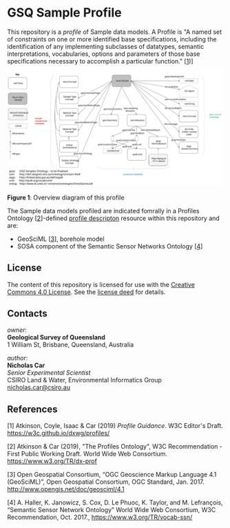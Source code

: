 # GSQ Sample Profile

This repository is a *profile* of Sample data models. A Profile is "A named set of constraints on one or more identified base specifications, including the identification of any implementing subclasses of datatypes, semantic interpretations, vocabularies, options and parameters of those base specifications necessary to accomplish a particular function." [[1](#ref-1))]

<img src="model/sample.svg" style="width:800px;" />  

**Figure 1**: Overview diagram of this profile  

The Sample data models profiled are indicated fomrally in a Profiles Ontology [[2](#ref-2)]-defined [profile descripton](profile.ttl) resource within this repository and are:

* GeoSciML [[3](#ref-3)], borehole model
* SOSA component of the Semantic Sensor Networks Ontology [[4](#ref-4)]









## License
The content of this repository is licensed for use with the [Creative Commons 4.0 License](https://creativecommons.org/licenses/by/4.0/). See the [license deed](LICENSE) for details.


## Contacts
*owner*:  
**Geological Survey of Queensland**  
1 William St, Brisbane, Queensland, Australia  

*author*:  
**Nicholas Car**  
*Senior Experimental Scientist*  
CSIRO Land & Water, Environmental Informatics Group  
<nicholas.car@csiro.au>


## References

<a href="ref-1"></a>[1] Atkinson, Coyle, Isaac & Car (2019) *Profile Guidance*. W3C Editor's Draft. <https://w3c.github.io/dxwg/profiles/>

<a href="ref-2"></a>[2] Atkinson & Car (2019), "The Profiles Ontology", W3C Recommendation - First Public Working Draft. World Wide Web Consortium. <https://www.w3.org/TR/dx-prof>

<a href="ref-3"></a>[3] Open Geospatial Consortium, “OGC Geoscience Markup Language 4.1 (GeoSciML)”, Open Geospatial Consortium, OGC Standard, Jan. 2017. <http://www.opengis.net/doc/geosciml/4.1>

<a href="ref-4"></a>[4] A. Haller, K. Janowicz, S. Cox, D. Le Phuoc, K. Taylor, and M. Lefrançois, “Semantic Sensor Network Ontology” World Wide Web Consortium, W3C Recommendation, Oct. 2017., <https://www.w3.org/TR/vocab-ssn/>
